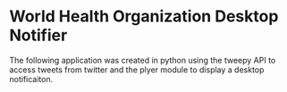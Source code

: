 # World Health Organization Desktop Notifier

The following application was created in python using the tweepy API to access tweets from twitter and the plyer module to display a desktop notificaiton.
